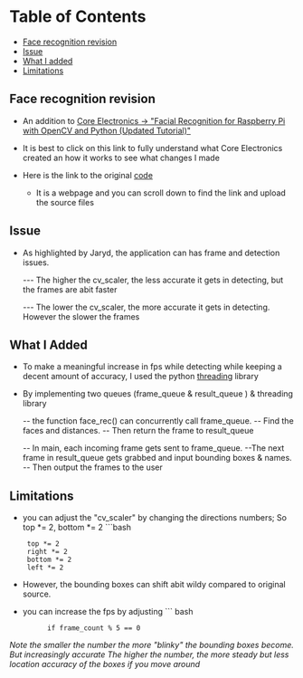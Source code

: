 # Table of Contents
- [Face recognition revision](#face-recognition-revision)
- [Issue](#issue)
- [What I added](#what-I-added)
- [Limitations](#limitations)




## Face recognition revision

- An addition to [Core Electronics -> "Facial Recognition for Raspberry Pi with OpenCV and Python (Updated Tutorial)"](https://www.youtube.com/watch?v=3TUlJrRJUeM)

- It is best to click on this link to fully understand what Core Electronics created an how it works to see what changes I made
    
- Here is the link to the original [code](https://core-electronics.com.au/guides/raspberry-pi/face-recognition-with-raspberry-pi-and-opencv/)
    - It is a webpage and you can scroll down to find the link and upload the source files



## Issue

- As highlighted by Jaryd, the application can has frame and detection issues. 

    --- The higher the cv_scaler, the less accurate it gets in detecting, but the frames are abit faster

    --- The lower the cv_scaler, the more accurate it gets in detecting. However the slower the frames
    
## What I Added

 - To make a meaningful increase in fps while detecting while keeping a decent amount of accuracy, I used the python [threading](https://docs.python.org/3/library/threading.html) library 

- By implementing two queues (frame_queue & result_queue ) & threading library

    -- the function face_rec() can concurrently call frame_queue. 
    -- Find the faces and distances.
    -- Then return the frame to result_queue

    -- In main, each incoming frame gets sent to frame_queue. 
    --The next frame in result_queue gets grabbed and input bounding boxes & names. 
    -- Then output the frames to the user

## Limitations

 - you can adjust the "cv_scaler" by changing the directions numbers; So top *= 2, bottom *= 2
        ```bash
            
        top *= 2
        right *= 2
        bottom *= 2
        left *= 2


   

- However, the bounding boxes can shift abit wildy compared to original source.

- you can increase the fps by adjusting
        ``` bash

            if frame_count % 5 == 0

    
_Note the smaller the number the more "blinky" the bounding boxes become. But increasingly accurate_
_The higher the number, the more steady but less location accuracy of the boxes if you move around_